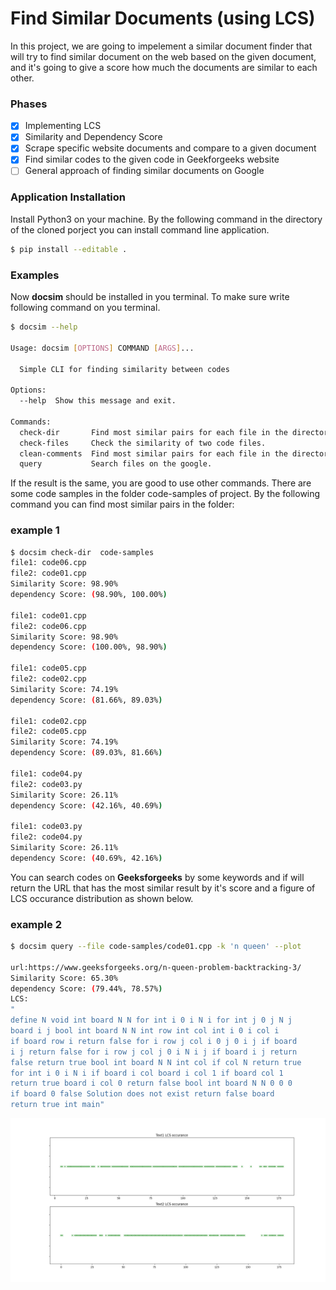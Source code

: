 # Find Similar Documents (using LCS) 
In this project, we are going to impelement a similar document finder
that will try to find similar document on the web based on the given document,
and it's going to give a score how much the documents are similar to each other.
### Phases
- [x] Implementing LCS
- [x] Similarity and Dependency Score
- [x] Scrape specific website documents and compare to a given document
- [x] Find similar codes to the given code in Geekforgeeks website
- [ ] General approach of finding similar documents on Google
### Application Installation
Install Python3 on your machine.
By the following command in the directory of the cloned porject
you can install command line application.
``` bash
$ pip install --editable .
```
### Examples
Now **docsim** should be installed in you terminal.
To make sure write following command on you terminal.
``` bash
$ docsim --help

Usage: docsim [OPTIONS] COMMAND [ARGS]...

  Simple CLI for finding similarity between codes

Options:
  --help  Show this message and exit.

Commands:
  check-dir       Find most similar pairs for each file in the directory.
  check-files     Check the similarity of two code files.
  clean-comments  Find most similar pairs for each file in the directory.
  query           Search files on the google.

```
If the result is the same, you are good to use other commands. There are some code samples in the folder code-samples of project. By the following command you can find most similar pairs in the folder:
### example 1
``` bash
$ docsim check-dir  code-samples
file1: code06.cpp
file2: code01.cpp 
Similarity Score: 98.90%
dependency Score: (98.90%, 100.00%)

file1: code01.cpp
file2: code06.cpp 
Similarity Score: 98.90%
dependency Score: (100.00%, 98.90%)

file1: code05.cpp
file2: code02.cpp 
Similarity Score: 74.19%
dependency Score: (81.66%, 89.03%)

file1: code02.cpp
file2: code05.cpp 
Similarity Score: 74.19%
dependency Score: (89.03%, 81.66%)

file1: code04.py
file2: code03.py 
Similarity Score: 26.11%
dependency Score: (42.16%, 40.69%)

file1: code03.py
file2: code04.py 
Similarity Score: 26.11%
dependency Score: (40.69%, 42.16%)

``` 
You can search codes on **Geeksforgeeks** by some keywords and if will return the URL that has the most similar result by it's score and a figure of
LCS occurance distribution as shown below.

### example 2
``` bash
$ docsim query --file code-samples/code01.cpp -k 'n queen' --plot

url:https://www.geeksforgeeks.org/n-queen-problem-backtracking-3/ 
Similarity Score: 65.30%
dependency Score: (79.44%, 78.57%)
LCS:
"
define N void int board N N for int i 0 i N i for int j 0 j N j 
board i j bool int board N N int row int col int i 0 i col i 
if board row i return false for i row j col i 0 j 0 i j if board 
i j return false for i row j col j 0 i N i j if board i j return 
false return true bool int board N N int col if col N return true 
for int i 0 i N i if board i col board i col 1 if board col 1 
return true board i col 0 return false bool int board N N 0 0 0 
if board 0 false Solution does not exist return false board 
return true int main"
```
![LCS occurance distribution](doc/images/docsim_fig.png)

